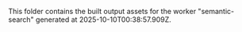 This folder contains the built output assets for the worker "semantic-search" generated at 2025-10-10T00:38:57.909Z.